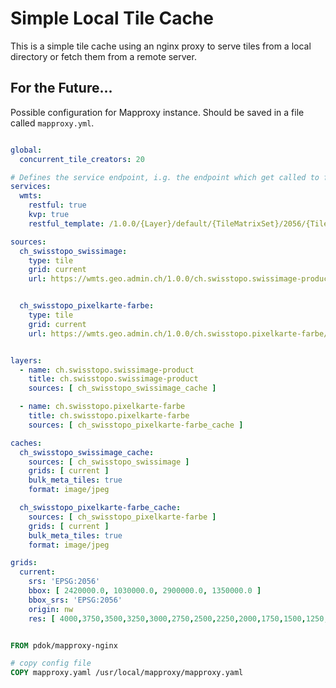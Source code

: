 # Simple Local Tile Cache

This is a simple tile cache using an nginx proxy to serve tiles from a local directory or fetch them from a
remote server.

## For the Future...

Possible configuration for Mapproxy instance. Should be saved in a file called `mapproxy.yml`.

```yml

global:
  concurrent_tile_creators: 20

# Defines the service endpoint, i.g. the endpoint which get called to fetch a map tile
services:
  wmts:
    restful: true
    kvp: true
    restful_template: /1.0.0/{Layer}/default/{TileMatrixSet}/2056/{TileMatrix}/{TileCol}/{TileRow}.{Format}

sources:
  ch_swisstopo_swissimage:
    type: tile
    grid: current
    url: https://wmts.geo.admin.ch/1.0.0/ch.swisstopo.swissimage-product/default/current/2056/%(z)s/%(x)s/%(y)s.%(format)s


  ch_swisstopo_pixelkarte-farbe:
    type: tile
    grid: current
    url: https://wmts.geo.admin.ch/1.0.0/ch.swisstopo.pixelkarte-farbe/default/current/2056/%(z)s/%(x)s/%(y)s.%(format)s


layers:
  - name: ch.swisstopo.swissimage-product
    title: ch.swisstopo.swissimage-product
    sources: [ ch_swisstopo_swissimage_cache ]

  - name: ch.swisstopo.pixelkarte-farbe
    title: ch.swisstopo.pixelkarte-farbe
    sources: [ ch_swisstopo_pixelkarte-farbe_cache ]

caches:
  ch_swisstopo_swissimage_cache:
    sources: [ ch_swisstopo_swissimage ]
    grids: [ current ]
    bulk_meta_tiles: true
    format: image/jpeg

  ch_swisstopo_pixelkarte-farbe_cache:
    sources: [ ch_swisstopo_pixelkarte-farbe ]
    grids: [ current ]
    bulk_meta_tiles: true
    format: image/jpeg

grids:
  current:
    srs: 'EPSG:2056'
    bbox: [ 2420000.0, 1030000.0, 2900000.0, 1350000.0 ]
    bbox_srs: 'EPSG:2056'
    origin: nw
    res: [ 4000,3750,3500,3250,3000,2750,2500,2250,2000,1750,1500,1250,1000,750,650,500,250,100,50,20,10,5,2.5,2,1.5,1,0.5,0.25,0.1 ]

```

```Dockerfile

FROM pdok/mapproxy-nginx

# copy config file
COPY mapproxy.yaml /usr/local/mapproxy/mapproxy.yaml


```